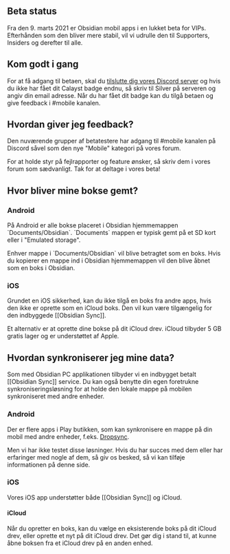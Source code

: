 ## Beta status
Fra den 9. marts 2021 er Obsidian mobil apps i en lukket beta for VIPs. Efterhånden som den bliver mere stabil, vil vi udrulle den til Supporters, Insiders og derefter til alle.

## Kom godt i gang

For at få adgang til betaen, skal du [tilslutte dig vores Discord server](https://discord.gg/veuWUTm) og hvis du ikke har fået dit Calayst badge endnu, så skriv til Silver på serveren og angiv din email adresse. Når du har fået dit badge kan du tilgå betaen og give feedback i #mobile kanalen.

## Hvordan giver jeg feedback?
Den nuværende grupper af betatestere har adgang til #mobile kanalen på Discord såvel som den nye "Mobile" kategori på vores forum.

For at holde styr på fejlrapporter og feature ønsker, så skriv dem i vores forum som sædvanligt. Tak for at deltage i vores beta!

## Hvor bliver mine bokse gemt?

### Android
På Android er alle bokse placeret i Obsidian hjemmemappen  \`Documents/Obsidian\`. \`Documents\` mappen er typisk gemt på et SD kort eller i "Emulated storage".

Enhver mappe i \`Documents/Obsidian\` vil blive betragtet som en boks. Hvis du kopierer en mappe ind i Obsidian hjemmemappen vil den blive åbnet som en boks i Obsidian.

### iOS

Grundet en iOS sikkerhed, kan du ikke tilgå en boks fra andre apps, hvis den ikke er oprette som en iCloud boks. Den vil kun være tilgængelig for den indbyggede [[Obsidian Sync]].

Et alternativ er at oprette dine bokse på dit iCloud drev. iCloud tilbyder 5 GB gratis lager og er understøttet af Apple.

## Hvordan synkroniserer jeg mine data?

Som med Obsidian PC applikationen tilbyder vi en indbygget betalt [[Obsidian Sync]] service. Du kan også benytte din egen foretrukne synkroniseringsløsning for at holde den lokale mappe på mobilen synkroniseret med andre enheder.

### Android
Der er flere apps i Play butikken, som kan synkronisere en mappe på din mobil med andre enheder, f.eks. [Dropsync](https://play.google.com/store/apps/details?id=com.ttxapps.dropsync&hl=en&gl=US).

Men vi har ikke testet disse løsninger. Hvis du har succes med dem eller har erfaringer med nogle af dem, så giv os besked, så vi kan tilføje informationen på denne side.

### iOS
Vores iOS app understøtter både [[Obsidian Sync]] og iCloud.

#### iCloud
Når du opretter en boks, kan du vælge en eksisterende boks på dit iCloud drev, eller oprette et nyt på dit iCloud drev. Det gør dig i stand til, at kunne åbne boksen fra et iCloud drev på en anden enhed.
